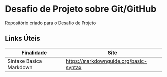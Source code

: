 # Desafio de Projeto sobre Git/GitHub
Repositório criado para o Desafio de Projeto

## Links Úteis
| Finalidade | Site |
| ------ | ------ |
| Sintaxe Basica Markdown | https://markdownguide.org/basic-syntax |

